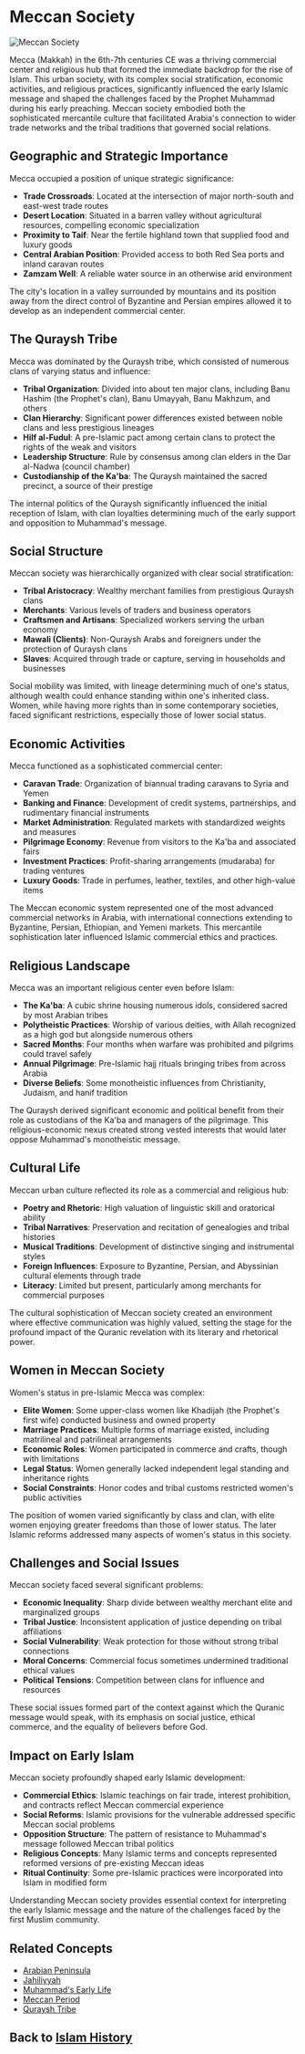 # Meccan Society

![Meccan Society](../../images/meccan_society.jpg)

Mecca (Makkah) in the 6th-7th centuries CE was a thriving commercial center and religious hub that formed the immediate backdrop for the rise of Islam. This urban society, with its complex social stratification, economic activities, and religious practices, significantly influenced the early Islamic message and shaped the challenges faced by the Prophet Muhammad during his early preaching. Meccan society embodied both the sophisticated mercantile culture that facilitated Arabia's connection to wider trade networks and the tribal traditions that governed social relations.

## Geographic and Strategic Importance

Mecca occupied a position of unique strategic significance:

- **Trade Crossroads**: Located at the intersection of major north-south and east-west trade routes
- **Desert Location**: Situated in a barren valley without agricultural resources, compelling economic specialization
- **Proximity to Taif**: Near the fertile highland town that supplied food and luxury goods
- **Central Arabian Position**: Provided access to both Red Sea ports and inland caravan routes
- **Zamzam Well**: A reliable water source in an otherwise arid environment

The city's location in a valley surrounded by mountains and its position away from the direct control of Byzantine and Persian empires allowed it to develop as an independent commercial center.

## The Quraysh Tribe

Mecca was dominated by the Quraysh tribe, which consisted of numerous clans of varying status and influence:

- **Tribal Organization**: Divided into about ten major clans, including Banu Hashim (the Prophet's clan), Banu Umayyah, Banu Makhzum, and others
- **Clan Hierarchy**: Significant power differences existed between noble clans and less prestigious lineages
- **Hilf al-Fudul**: A pre-Islamic pact among certain clans to protect the rights of the weak and visitors
- **Leadership Structure**: Rule by consensus among clan elders in the Dar al-Nadwa (council chamber)
- **Custodianship of the Ka'ba**: The Quraysh maintained the sacred precinct, a source of their prestige

The internal politics of the Quraysh significantly influenced the initial reception of Islam, with clan loyalties determining much of the early support and opposition to Muhammad's message.

## Social Structure

Meccan society was hierarchically organized with clear social stratification:

- **Tribal Aristocracy**: Wealthy merchant families from prestigious Quraysh clans
- **Merchants**: Various levels of traders and business operators
- **Craftsmen and Artisans**: Specialized workers serving the urban economy
- **Mawali (Clients)**: Non-Quraysh Arabs and foreigners under the protection of Quraysh clans
- **Slaves**: Acquired through trade or capture, serving in households and businesses

Social mobility was limited, with lineage determining much of one's status, although wealth could enhance standing within one's inherited class. Women, while having more rights than in some contemporary societies, faced significant restrictions, especially those of lower social status.

## Economic Activities

Mecca functioned as a sophisticated commercial center:

- **Caravan Trade**: Organization of biannual trading caravans to Syria and Yemen
- **Banking and Finance**: Development of credit systems, partnerships, and rudimentary financial instruments
- **Market Administration**: Regulated markets with standardized weights and measures
- **Pilgrimage Economy**: Revenue from visitors to the Ka'ba and associated fairs
- **Investment Practices**: Profit-sharing arrangements (mudaraba) for trading ventures
- **Luxury Goods**: Trade in perfumes, leather, textiles, and other high-value items

The Meccan economic system represented one of the most advanced commercial networks in Arabia, with international connections extending to Byzantine, Persian, Ethiopian, and Yemeni markets. This mercantile sophistication later influenced Islamic commercial ethics and practices.

## Religious Landscape

Mecca was an important religious center even before Islam:

- **The Ka'ba**: A cubic shrine housing numerous idols, considered sacred by most Arabian tribes
- **Polytheistic Practices**: Worship of various deities, with Allah recognized as a high god but alongside numerous others
- **Sacred Months**: Four months when warfare was prohibited and pilgrims could travel safely
- **Annual Pilgrimage**: Pre-Islamic hajj rituals bringing tribes from across Arabia
- **Diverse Beliefs**: Some monotheistic influences from Christianity, Judaism, and hanif tradition

The Quraysh derived significant economic and political benefit from their role as custodians of the Ka'ba and managers of the pilgrimage. This religious-economic nexus created strong vested interests that would later oppose Muhammad's monotheistic message.

## Cultural Life

Meccan urban culture reflected its role as a commercial and religious hub:

- **Poetry and Rhetoric**: High valuation of linguistic skill and oratorical ability
- **Tribal Narratives**: Preservation and recitation of genealogies and tribal histories
- **Musical Traditions**: Development of distinctive singing and instrumental styles
- **Foreign Influences**: Exposure to Byzantine, Persian, and Abyssinian cultural elements through trade
- **Literacy**: Limited but present, particularly among merchants for commercial purposes

The cultural sophistication of Meccan society created an environment where effective communication was highly valued, setting the stage for the profound impact of the Quranic revelation with its literary and rhetorical power.

## Women in Meccan Society

Women's status in pre-Islamic Mecca was complex:

- **Elite Women**: Some upper-class women like Khadijah (the Prophet's first wife) conducted business and owned property
- **Marriage Practices**: Multiple forms of marriage existed, including matrilineal and patrilineal arrangements
- **Economic Roles**: Women participated in commerce and crafts, though with limitations
- **Legal Status**: Women generally lacked independent legal standing and inheritance rights
- **Social Constraints**: Honor codes and tribal customs restricted women's public activities

The position of women varied significantly by class and clan, with elite women enjoying greater freedoms than those of lower status. The later Islamic reforms addressed many aspects of women's status in this society.

## Challenges and Social Issues

Meccan society faced several significant problems:

- **Economic Inequality**: Sharp divide between wealthy merchant elite and marginalized groups
- **Tribal Justice**: Inconsistent application of justice depending on tribal affiliations
- **Social Vulnerability**: Weak protection for those without strong tribal connections
- **Moral Concerns**: Commercial focus sometimes undermined traditional ethical values
- **Political Tensions**: Competition between clans for influence and resources

These social issues formed part of the context against which the Quranic message would speak, with its emphasis on social justice, ethical commerce, and the equality of believers before God.

## Impact on Early Islam

Meccan society profoundly shaped early Islamic development:

- **Commercial Ethics**: Islamic teachings on fair trade, interest prohibition, and contracts reflect Meccan commercial experience
- **Social Reforms**: Islamic provisions for the vulnerable addressed specific Meccan social problems
- **Opposition Structure**: The pattern of resistance to Muhammad's message followed Meccan tribal politics
- **Religious Concepts**: Many Islamic terms and concepts represented reformed versions of pre-existing Meccan ideas
- **Ritual Continuity**: Some pre-Islamic practices were incorporated into Islam in modified form

Understanding Meccan society provides essential context for interpreting the early Islamic message and the nature of the challenges faced by the first Muslim community.

## Related Concepts
- [Arabian Peninsula](./arabian_peninsula.md)
- [Jahiliyyah](./jahiliyyah.md)
- [Muhammad's Early Life](./muhammad_early_life.md)
- [Meccan Period](./meccan_period.md)
- [Quraysh Tribe](../figures/quraysh.md)

## Back to [Islam History](./README.md)
